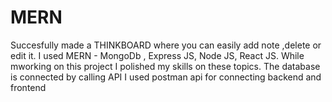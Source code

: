 # MERN
Succesfully made a THINKBOARD where you can easily add note ,delete or edit it.
I used MERN - MongoDb , Express JS, Node JS, React JS.
While mworking on this project I polished my skills on these topics.
The database is connected by calling API
I used postman api for connecting backend and frontend
